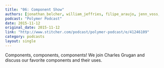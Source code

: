 ```yaml
---
title: "06: Component Show"
authors: [jonathan_belcher, william_jeffries, filipe_araujo, jenn_voss, charles_grugan]
podcast: "Polymer Podcast"
date: 2015-11-12
original_date: 2015-11-12
link: "http://www.stitcher.com/podcast/polymer-podcast/e/41246109"
category: podcasts
layout: single
---
```


Components, components, components! We join Charles Grugan and discuss our favorite components and their uses.
